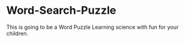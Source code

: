 # Word-Search-Puzzle
This is going to be a Word Puzzle Learning science with fun for your children.
